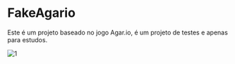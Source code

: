 # FakeAgario

Este é um projeto baseado no jogo Agar.io, é um projeto de testes e apenas para estudos.


![1](https://i.imgur.com/5wr8UFh.png)
